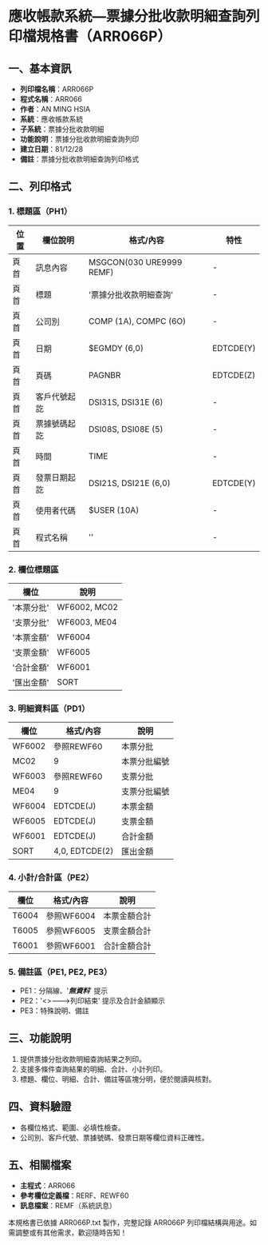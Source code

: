 # 應收帳款系統—票據分批收款明細查詢列印檔規格書（ARR066P）

## 一、基本資訊
- **列印檔名稱**：ARR066P
- **程式名稱**：ARR066
- **作者**：AN MING HSIA
- **系統**：應收帳款系統
- **子系統**：票據分批收款明細
- **功能說明**：票據分批收款明細查詢列印
- **建立日期**：81/12/28
- **備註**：票據分批收款明細查詢列印格式

## 二、列印格式

### 1. 標題區（PH1）
| 位置 | 欄位說明 | 格式/內容 | 特性 |
|------|---------|-----------|------|
| 頁首 | 訊息內容 | MSGCON(030 URE9999 REMF) | - |
| 頁首 | 標題 | '票據分批收款明細查詢' | - |
| 頁首 | 公司別 | COMP (1A), COMPC (6O) | - |
| 頁首 | 日期 | $EGMDY (6,0) | EDTCDE(Y) |
| 頁首 | 頁碼 | PAGNBR | EDTCDE(Z) |
| 頁首 | 客戶代號起訖 | DSI31S, DSI31E (6) | - |
| 頁首 | 票據號碼起訖 | DSI08S, DSI08E (5) | - |
| 頁首 | 時間 | TIME | - |
| 頁首 | 發票日期起訖 | DSI21S, DSI21E (6,0) | EDTCDE(Y) |
| 頁首 | 使用者代碼 | $USER (10A) | - |
| 頁首 | 程式名稱 | '<ARR066>' | - |

### 2. 欄位標題區
| 欄位 | 說明 |
|------|------|
| '本票分批' | WF6002, MC02 |
| '支票分批' | WF6003, ME04 |
| '本票金額' | WF6004 |
| '支票金額' | WF6005 |
| '合計金額' | WF6001 |
| '匯出金額' | SORT |

### 3. 明細資料區（PD1）
| 欄位 | 格式/內容 | 說明 |
|------|-----------|------|
| WF6002 | 參照REWF60 | 本票分批 |
| MC02 | 9 | 本票分批編號 |
| WF6003 | 參照REWF60 | 支票分批 |
| ME04 | 9 | 支票分批編號 |
| WF6004 | EDTCDE(J) | 本票金額 |
| WF6005 | EDTCDE(J) | 支票金額 |
| WF6001 | EDTCDE(J) | 合計金額 |
| SORT | 4,0, EDTCDE(2) | 匯出金額 |

### 4. 小計/合計區（PE2）
| 欄位 | 格式/內容 | 說明 |
|------|-----------|------|
| T6004 | 參照WF6004 | 本票金額合計 |
| T6005 | 參照WF6005 | 支票金額合計 |
| T6001 | 參照WF6001 | 合計金額合計 |

### 5. 備註區（PE1, PE2, PE3）
- PE1：分隔線、'***無資料***' 提示
- PE2：'<<ARR066>>--->列印結束' 提示及合計金額顯示
- PE3：特殊說明、備註

## 三、功能說明
1. 提供票據分批收款明細查詢結果之列印。
2. 支援多條件查詢結果的明細、合計、小計列印。
3. 標題、欄位、明細、合計、備註等區塊分明，便於閱讀與核對。

## 四、資料驗證
- 各欄位格式、範圍、必填性檢查。
- 公司別、客戶代號、票據號碼、發票日期等欄位資料正確性。

## 五、相關檔案
- **主程式**：ARR066
- **參考欄位定義檔**：RERF、REWF60
- **訊息檔案**：REMF（系統訊息）

本規格書已依據 ARR066P.txt 製作，完整記錄 ARR066P 列印檔結構與用途。如需調整或有其他需求，歡迎隨時告知！ 